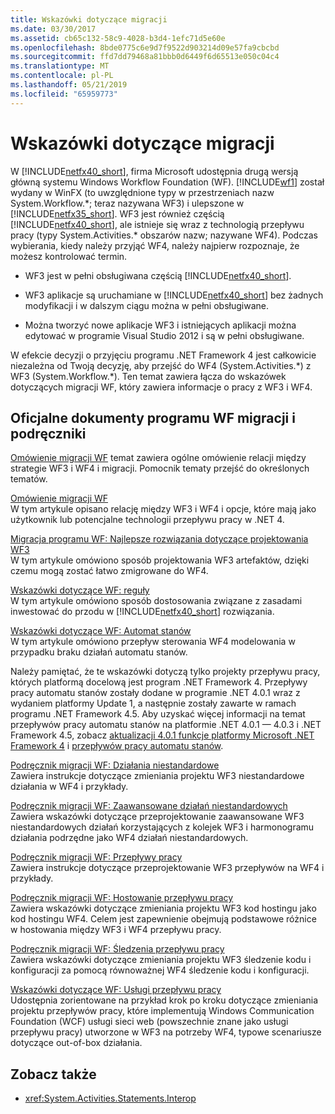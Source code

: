 ```yaml
---
title: Wskazówki dotyczące migracji
ms.date: 03/30/2017
ms.assetid: cb65c132-58c9-4028-b3d4-1efc71d5e60e
ms.openlocfilehash: 8bde0775c6e9d7f9522d903214d09e57fa9cbcbd
ms.sourcegitcommit: ffd7dd79468a81bbb0d6449f6d65513e050c04c4
ms.translationtype: MT
ms.contentlocale: pl-PL
ms.lasthandoff: 05/21/2019
ms.locfileid: "65959773"
---
```

# <a name="migration-guidance"></a>Wskazówki dotyczące migracji
W [!INCLUDE[netfx40_short](../../../includes/netfx40-short-md.md)], firma Microsoft udostępnia drugą wersją główną systemu Windows Workflow Foundation (WF). [!INCLUDE[wf1](../../../includes/wf1-md.md)] został wydany w WinFX (to uwzględnione typy w przestrzeniach nazw System.Workflow.*; teraz nazywana WF3) i ulepszone w [!INCLUDE[netfx35_short](../../../includes/netfx35-short-md.md)]. WF3 jest również częścią [!INCLUDE[netfx40_short](../../../includes/netfx40-short-md.md)], ale istnieje się wraz z technologią przepływu pracy (typy System.Activities.\* obszarów nazw; nazywane WF4). Podczas wybierania, kiedy należy przyjąć WF4, należy najpierw rozpoznaje, że możesz kontrolować termin.  
  
- WF3 jest w pełni obsługiwana częścią [!INCLUDE[netfx40_short](../../../includes/netfx40-short-md.md)].  
  
- WF3 aplikacje są uruchamiane w [!INCLUDE[netfx40_short](../../../includes/netfx40-short-md.md)] bez żadnych modyfikacji i w dalszym ciągu można w pełni obsługiwane.  
  
- Można tworzyć nowe aplikacje WF3 i istniejących aplikacji można edytować w programie Visual Studio 2012 i są w pełni obsługiwane.  
  
 W efekcie decyzji o przyjęciu programu .NET Framework 4 jest całkowicie niezależna od Twoją decyzję, aby przejść do WF4 (System.Activities.*) z WF3 (System.Workflow.\*). Ten temat zawiera łącza do wskazówek dotyczących migracji WF, który zawiera informacje o pracy z WF3 i WF4.  
  
## <a name="wf-migration-whitepapers-and-cookbooks"></a>Oficjalne dokumenty programu WF migracji i podręczniki  
 [Omówienie migracji WF](https://go.microsoft.com/fwlink/?LinkId=153873) temat zawiera ogólne omówienie relacji między strategie WF3 i WF4 i migracji. Pomocnik tematy przejść do określonych tematów.  
  
 [Omówienie migracji WF](https://go.microsoft.com/fwlink/?LinkId=153873)  
 W tym artykule opisano relację między WF3 i WF4 i opcje, które mają jako użytkownik lub potencjalne technologii przepływu pracy w .NET 4.  
  
 [Migracja programu WF: Najlepsze rozwiązania dotyczące projektowania WF3](https://go.microsoft.com/fwlink/?LinkId=153852)  
 W tym artykule omówiono sposób projektowania WF3 artefaktów, dzięki czemu mogą zostać łatwo zmigrowane do WF4.  
  
 [Wskazówki dotyczące WF: reguły](https://go.microsoft.com/fwlink/?LinkId=153854)  
 W tym artykule omówiono sposób dostosowania związane z zasadami inwestować do przodu w [!INCLUDE[netfx40_short](../../../includes/netfx40-short-md.md)] rozwiązania.  
  
 [Wskazówki dotyczące WF: Automat stanów](https://go.microsoft.com/fwlink/?LinkId=153855)  
 W tym artykule omówiono przepływ sterowania WF4 modelowania w przypadku braku działań automatu stanów.  
  
 Należy pamiętać, że te wskazówki dotyczą tylko projekty przepływu pracy, których platformą docelową jest program .NET Framework 4. Przepływy pracy automatu stanów zostały dodane w programie .NET 4.0.1 wraz z wydaniem platformy Update 1, a następnie zostały zawarte w ramach programu .NET Framework 4.5. Aby uzyskać więcej informacji na temat przepływów pracy automatu stanów na platformie .NET 4.0.1 — 4.0.3 i .NET Framework 4.5, zobacz [aktualizacji 4.0.1 funkcje platformy Microsoft .NET Framework 4](https://docs.microsoft.com/previous-versions/dotnet/netframework-4.0/hh290669(v=vs.100)) i [przepływów pracy automatu stanów](state-machine-workflows.md).  
  
 [Podręcznik migracji WF: Działania niestandardowe](https://go.microsoft.com/fwlink/?LinkId=153856)  
 Zawiera instrukcje dotyczące zmieniania projektu WF3 niestandardowe działania w WF4 i przykłady.  
  
 [Podręcznik migracji WF: Zaawansowane działań niestandardowych](https://go.microsoft.com/fwlink/?LinkId=275560)  
 Zawiera wskazówki dotyczące przeprojektowanie zaawansowane WF3 niestandardowych działań korzystających z kolejek WF3 i harmonogramu działania podrzędne jako WF4 działań niestandardowych.  
  
 [Podręcznik migracji WF: Przepływy pracy](https://go.microsoft.com/fwlink/?LinkId=153858)  
 Zawiera instrukcje dotyczące przeprojektowanie WF3 przepływów na WF4 i przykłady.  
  
 [Podręcznik migracji WF: Hostowanie przepływu pracy](https://go.microsoft.com/fwlink/?LinkId=275561)  
 Zawiera wskazówki dotyczące zmieniania projektu WF3 kod hostingu jako kod hostingu WF4. Celem jest zapewnienie obejmują podstawowe różnice w hostowania między WF3 i WF4 przepływu pracy.  
  
 [Podręcznik migracji WF: Śledzenia przepływu pracy](https://go.microsoft.com/fwlink/?LinkId=275562)  
 Zawiera wskazówki dotyczące zmieniania projektu WF3 śledzenie kodu i konfiguracji za pomocą równoważnej WF4 śledzenie kodu i konfiguracji.  
  
 [Wskazówki dotyczące WF: Usługi przepływu pracy](https://go.microsoft.com/fwlink/?LinkId=275564)  
 Udostępnia zorientowane na przykład krok po kroku dotyczące zmieniania projektu przepływów pracy, które implementują Windows Communication Foundation (WCF) usługi sieci web (powszechnie znane jako usługi przepływu pracy) utworzone w WF3 na potrzeby WF4, typowe scenariusze dotyczące out-of-box działania.  
  
## <a name="see-also"></a>Zobacz także

- <xref:System.Activities.Statements.Interop>
